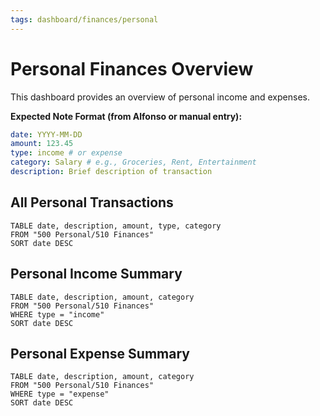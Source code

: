 ```yaml
---
tags: dashboard/finances/personal
---
```

# Personal Finances Overview

This dashboard provides an overview of personal income and expenses.

**Expected Note Format (from Alfonso or manual entry):**
```yaml
date: YYYY-MM-DD
amount: 123.45
type: income # or expense
category: Salary # e.g., Groceries, Rent, Entertainment
description: Brief description of transaction
```

## All Personal Transactions
```dataview
TABLE date, description, amount, type, category
FROM "500 Personal/510 Finances"
SORT date DESC
```

## Personal Income Summary
```dataview
TABLE date, description, amount, category
FROM "500 Personal/510 Finances"
WHERE type = "income"
SORT date DESC
```

## Personal Expense Summary
```dataview
TABLE date, description, amount, category
FROM "500 Personal/510 Finances"
WHERE type = "expense"
SORT date DESC
```
